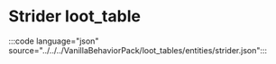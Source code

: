 # Strider loot_table

:::code language="json" source="../../../VanillaBehaviorPack/loot_tables/entities/strider.json":::